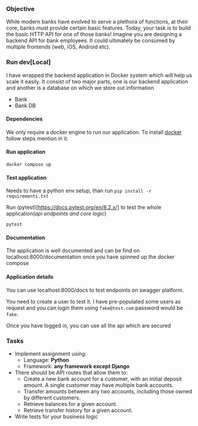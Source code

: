 ### Objective

While modern banks have evolved to serve a plethora of functions, at their core, banks must provide certain basic features. Today, your task is to build the basic HTTP API for one of those banks! Imagine you are designing a backend API for bank employees. It could ultimately be consumed by multiple frontends (web, iOS, Android etc).


### Run dev[Local]

I have wrapped the backend application in Docker system which will help us scale it easily.
It consist of two major parts, one is our backend application and another is a database on which we store out information

- Bank 
- Bank DB 


#### Dependencies
We only require a docker engine to run our application. To install [docker](https://docs.docker.com/engine/install/) follow steps mention in it.

#### Run application 
```
docker compose up
```

#### Test application
Needs to have a python env setup, than run `pip install -r requirements.txt`

Run (pytest)[https://docs.pytest.org/en/8.2.x/] to test the whole application(*api endpoints and core logic*)
```
pytest
```

#### Documentation
The application is well documented and can be find on localhost:8000/documentation once you have spinned up the docker compose

#### Application details

You can use localhost:8000/docs to test endpoints on swagger platform. 

You need to create a user to test it. I have pre-populated some users as request and you can login them using `fake@test.com` password would be `fake`.

Once you have logged in, you can use all the api which are secured


### Tasks

- Implement assignment using:
  - Language: **Python**
  - Framework: **any framework except Django** 
- There should be API routes that allow them to:
  - Create a new bank account for a customer, with an initial deposit amount. A
    single customer may have multiple bank accounts.
  - Transfer amounts between any two accounts, including those owned by
    different customers.
  - Retrieve balances for a given account.
  - Retrieve transfer history for a given account.
- Write tests for your business logic